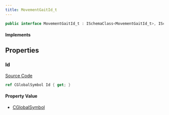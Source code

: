 ```yaml
---
title: MovementGaitId_t
---
```


```csharp
public interface MovementGaitId_t : ISchemaClass<MovementGaitId_t>, ISchemaField, ISchemaClass, INativeHandle
```

#### Implements

## Properties

### Id

[Source Code](https://github.com/swiftly-solution/swiftlys2/blob/beta/managed/src/SwiftlyS2.Generated/Schemas/Interfaces/MovementGaitId_t.cs#L16)

```csharp
ref CGlobalSymbol Id { get; }
```

#### Property Value

- [CGlobalSymbol](/docs/api/shared/natives/cglobalsymbol)

